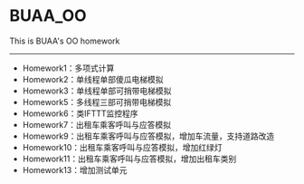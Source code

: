 # BUAA_OO
This is BUAA's OO homework

---

+ Homework1：多项式计算
+ Homework2：单线程单部傻瓜电梯模拟
+ Homework3：单线程单部可捎带电梯模拟
+ Homework5：多线程三部可捎带电梯模拟
+ Homework6：类IFTTT监控程序
+ Homework7：出租车乘客呼叫与应答模拟
+ Homework9：出租车乘客呼叫与应答模拟，增加车流量，支持道路改造
+ Homework10：出租车乘客呼叫与应答模拟，增加红绿灯
+ Homework11：出租车乘客呼叫与应答模拟，增加出租车类别
+ Homework13：增加测试单元